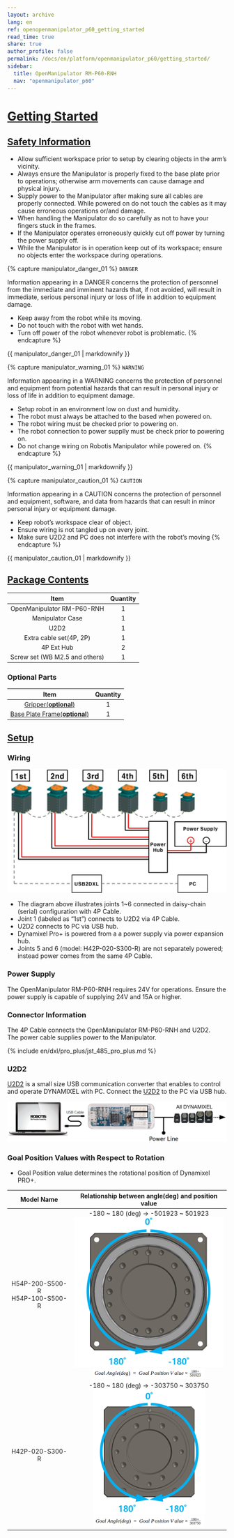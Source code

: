 ```yaml
---
layout: archive
lang: en
ref: openopenmanipulator_p60_getting_started
read_time: true
share: true
author_profile: false
permalink: /docs/en/platform/openmanipulator_p60/getting_started/
sidebar:
  title: OpenManipulator RM-P60-RNH
  nav: "openmanipulator_p60"
---
```


<div style="counter-reset: h1 2"></div>

# [Getting Started](#getting-started)

## [Safety Information](#safety-information)

- Allow sufficient workspace prior to setup by clearing objects in the arm’s vicinity.
- Always ensure the Manipulator is properly fixed to the base plate prior to operations; otherwise arm movements can cause damage and physical injury.
- Supply power to the Manipulator after making sure all cables are properly connected. While powered on do not touch the cables as it may cause erroneous operations or/and damage.
- When handling the Manipulator do so carefully as not to have your fingers stuck in the frames.
- If the Manipulator operates erroneously quickly cut off power by turning the power supply off.
- While the Manipulator is in operation keep out of its workspace; ensure no objects enter the workspace during operations.

{% capture manipulator_danger_01 %}
`DANGER`

Information appearing in a DANGER concerns the protection of personnel from the immediate and imminent hazards that, if not avoided, will result in immediate, serious personal injury or loss of life in addition to equipment damage.
- Keep away from the robot while its moving.
- Do not touch with the robot with wet hands.
- Turn off power of the robot whenever robot is problematic.
{% endcapture %}

<div class="notice--danger">{{ manipulator_danger_01 | markdownify }}</div>


{% capture manipulator_warning_01 %}
`WARNING`

Information appearing in a WARNING concerns the protection of personnel and equipment from potential hazards that can result in personal injury or loss of life in addition to equipment damage.
- Setup robot in an environment low on dust and humidity.
- The robot must always be attached to the based when powered on.
- The robot wiring must be checked prior to powering on.
- The robot connection to power supplly must be check prior to powering on.
- Do not change wiring on Robotis Manipulator while powered on.
{% endcapture %}

<div class="notice--warning">{{ manipulator_warning_01 | markdownify }}</div>

{% capture manipulator_caution_01 %}
`CAUTION`

Information appearing in a CAUTION concerns the protection of personnel and equipment, software, and data from hazards that can result in minor personal injury or equipment damage.
- Keep robot’s workspace clear of object.
- Ensure wiring is not tangled up on every joint.
- Make sure U2D2 and PC does not interfere with the robot’s moving
{% endcapture %}

<div class="notice--warning">{{ manipulator_caution_01 | markdownify }}</div>

## [Package Contents](#package-contents)
 
| Item                            | Quantity | 
|:-------------------------------:|:---:| 
| OpenManipulator RM-P60-RNH      | 1 | 
| Manipulator Case                | 1 | 
| U2D2                            | 1 | 
| Extra cable set(4P, 2P)         | 1 | 
| 4P Ext Hub                      | 2 | 
| Screw set (WB M2.5 and others)  | 1 | 

### Optional Parts
 
| Item                            | Quantity | 
|:-------------------------------:|:---:| 
| [Gripper(**optional**)](/docs/en/platform/rh_p12_rn/)           | 1 | 
| [Base Plate Frame(**optional**)](http://www.robotis-shop-en.com/?act=shop_en.goods_view&GS=2538&GC=GD070002)| 1 |  
     
## [Setup](#setup)

### Wiring

![](/assets/images/platform/openmanipulator_p60/wiring.jpg)

- The diagram above illustrates joints 1~6 connected in daisy-chain (serial) configuration with 4P Cable.
- Joint 1 (labeled as “1st”) connects to U2D2 via 4P Cable.
- U2D2 connects to PC via USB hub.
- Dynamixel Pro+ is powered from a a power supply via power expansion hub.
- Joints 5 and 6 (model: H42P-020-S300-R) are not separately powered; instead power comes from the same 4P Cable.

### Power Supply
The OpenManipulator RM-P60-RNH requires 24V for operations. Ensure the power supply is capable of supplying 24V and 15A or higher.

### Connector Information
The 4P Cable connects the OpenManipulator RM-P60-RNH and U2D2.     
The power cable supplies power to the Manipulator.

{% include en/dxl/pro_plus/jst_485_pro_plus.md %}

### U2D2
[U2D2](/docs/en/parts/interface/u2d2/) is a small size USB communication converter that enables to control and operate DYNAMIXEL with PC. Connect the [U2D2](/docs/en/parts/interface/u2d2/) to the PC via USB hub.

![](/assets/images/platform/openmanipulator_p60/u2d2.png)

### Goal Position Values with Respect to Rotation

- Goal Position value determines the rotational position of Dynamixel PRO+.

|Model Name|Relationship between angle(deg) and position value|
|:---:|:---:|
|H54P-200-S500-R<br />H54P-100-S500-R|-180 ~ 180 (deg) → -501923 ~ 501923<br />![](/assets/images/platform/openmanipulator_p60/h54p_goal_position.png)<br />![](/assets/images/platform/openmanipulator_p60/h54p_goal_angle.png)|
|H42P-020-S300-R|-180 ~ 180 (deg) → -303750 ~ 303750<br />![](/assets/images/platform/openmanipulator_p60/h42p_goal_position.png)<br />![](/assets/images/platform/openmanipulator_p60/h42p_goal_angle.png)|
